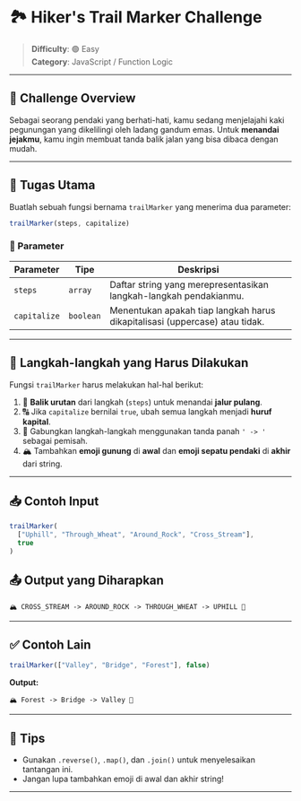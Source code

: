 # 🏞️ Hiker's Trail Marker Challenge

> **Difficulty**: 🟢 Easy  
> **Category**: JavaScript / Function Logic

---

## 🎯 **Challenge Overview**

Sebagai seorang pendaki yang berhati-hati, kamu sedang menjelajahi kaki pegunungan yang dikelilingi oleh ladang gandum emas. Untuk **menandai jejakmu**, kamu ingin membuat tanda balik jalan yang bisa dibaca dengan mudah.

---

## 🧠 **Tugas Utama**

Buatlah sebuah fungsi bernama `trailMarker` yang menerima dua parameter:

```js
trailMarker(steps, capitalize)
```

### 🧩 Parameter

| Parameter    | Tipe      | Deskripsi                                                                 |
|--------------|-----------|---------------------------------------------------------------------------|
| `steps`      | `array`   | Daftar string yang merepresentasikan langkah-langkah pendakianmu.         |
| `capitalize` | `boolean` | Menentukan apakah tiap langkah harus dikapitalisasi (uppercase) atau tidak.|

---

## 🔧 **Langkah-langkah yang Harus Dilakukan**

Fungsi `trailMarker` harus melakukan hal-hal berikut:

1. 🔁 **Balik urutan** dari langkah (`steps`) untuk menandai **jalur pulang**.
2. 🔠 Jika `capitalize` bernilai `true`, ubah semua langkah menjadi **huruf kapital**.
3. 🔗 Gabungkan langkah-langkah menggunakan tanda panah `' -> '` sebagai pemisah.
4. 🏔️ Tambahkan **emoji gunung** di **awal** dan **emoji sepatu pendaki** di **akhir** dari string.

---

## 📥 Contoh Input

```js
trailMarker(
  ["Uphill", "Through_Wheat", "Around_Rock", "Cross_Stream"],
  true
)
```

## 📤 Output yang Diharapkan

```
🏔️ CROSS_STREAM -> AROUND_ROCK -> THROUGH_WHEAT -> UPHILL 🥾
```

---

## ✅ Contoh Lain

```js
trailMarker(["Valley", "Bridge", "Forest"], false)
```

**Output:**

```
🏔️ Forest -> Bridge -> Valley 🥾
```

---

## 🧪 Tips

- Gunakan `.reverse()`, `.map()`, dan `.join()` untuk menyelesaikan tantangan ini.
- Jangan lupa tambahkan emoji di awal dan akhir string!

---
